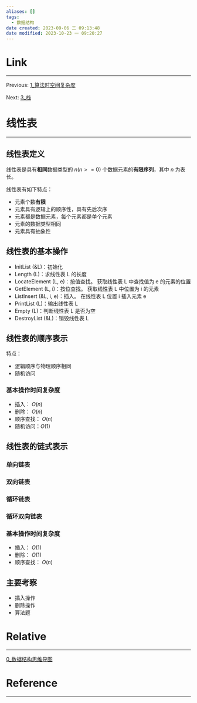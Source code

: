 ```yaml
---
aliases: []
tags:
  - 数据结构
date created: 2023-09-06 三 09:13:48
date modified: 2023-10-23 一 09:20:27
---
```


# Link

---

Previous: [1\_算法时空间复杂度](1_算法时空间复杂度.md)

Next: [3\_栈](3_栈.md)

# 线性表

---

## 线性表定义

线性表是具有**相同**数据类型的 $n(n >= 0)$ 个数据元素的**有限序列**，其中 $n$ 为表长。

线性表有如下特点：

- 元素个数**有限**
- 元素具有逻辑上的顺序性，具有先后次序
- 元素都是数据元素，每个元素都是单个元素
- 元素的数据类型相同
- 元素具有抽象性

## 线性表的基本操作

- InitList (&L)：初始化
- Length (L)：求线性表 L 的长度
- LocateElement (L, e)：按值查找。
  获取线性表 L 中查找值为 e 的元素的位置
- GetElement (L, i)：按位查找。
  获取线性表 L 中位置为 i 的元素
- ListInsert (&L, i, e)：插入。
  在线性表 L 位置 i 插入元素 e
- PrintList (L)：输出线性表 L
- Empty (L)：判断线性表 L 是否为空
- DestroyList (&L)：销毁线性表 L

## 线性表的顺序表示

特点：

- 逻辑顺序与物理顺序相同
- 随机访问

### 基本操作时间复杂度

- 插入： $O(n)$
- 删除： $O(n)$
- 顺序查找： $O(n)$
- 随机访问：$O(1)$

## 线性表的链式表示

### 单向链表

### 双向链表

### 循环链表

### 循环双向链表

### 基本操作时间复杂度

- 插入： $O(1)$
- 删除： $O(1)$
- 顺序查找： $O(n)$

## 主要考察

- 插入操作
- 删除操作
- 算法题

# Relative

---

[0\_数据结构思维导图](0_数据结构思维导图.md)

# Reference

---
